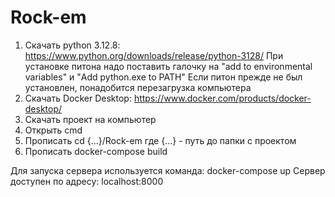 # Rock-em

1) Скачать python 3.12.8: https://www.python.org/downloads/release/python-3128/
При установке питона надо поставить галочку на 
"add to environmental variables" и "Add python.exe to PATH"
Если питон прежде не был установлен, понадобится перезагрузка компьютера
2) Скачать Docker Desktop: https://www.docker.com/products/docker-desktop/
3) Скачать проект на компьютер
4) Открыть cmd
5) Прописать cd {...}/Rock-em   где {...} - путь до папки с проектом
6) Прописать docker-compose build

Для запуска сервера используется команда:  docker-compose up
Сервер доступен по адресу:  localhost:8000
